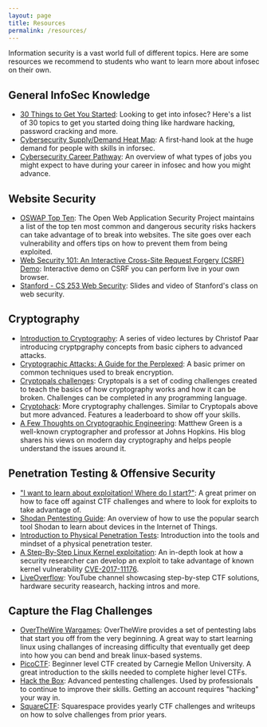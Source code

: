 ```yaml
---
layout: page
title: Resources
permalink: /resources/
---
```


Information security is a vast world full of different topics. Here are some resources we recommend to students who want to learn more about infosec on their own.

General InfoSec Knowledge
-------------------------
 - [30 Things to Get You Started](https://www.blackhillsinfosec.com/30-things-to-get-you-started/): Looking to get into infosec? Here's a list of 30 topics to get you started doing thing like hardware hacking, password cracking and more.
 - [Cybersecurity Supply/Demand Heat Map](https://www.cyberseek.org/heatmap.html): A first-hand look at the huge demand for people with skills in inforsec.
 - [Cybersecurity Career Pathway](https://www.cyberseek.org/pathway.html): An overview of what types of jobs you might expect to have during your career in infosec and how you might advance.


Website Security
----------------
- [OSWAP Top Ten](https://owasp.org/www-project-top-ten/): The Open Web Application Security Project maintains a list of the top ten most common and dangerous security risks hackers can take advantage of to break into websites. The site goes over each vulnerability and offers tips on how to prevent them from being exploited.
- [Web Security 101: An Interactive Cross-Site Request Forgery (CSRF) Demo](https://victorzhou.com/blog/csrf/): Interactive demo on CSRF you can perform live in your own browser.
- [Stanford - CS 253 Web Security](https://web.stanford.edu/class/cs253/): Slides and video of Stanford's class on web security.


Cryptography
------------
 - [Introduction to Cryptography](https://www.youtube.com/channel/UC1usFRN4LCMcfIV7UjHNuQg/videos): A series of video lectures by Christof Paar introducing cryptpgraphy concepts from basic ciphers to advanced attacks.
 - [Cryptographic Attacks: A Guide for the Perplexed](https://research.checkpoint.com/2019/cryptographic-attacks-a-guide-for-the-perplexed/): A basic primer on common techniques used to break encryption.
 - [Cryptopals challenges](https://cryptopals.com/): Cryptopals is a set of coding challenges created to teach the basics of how cryptography works and how it can be broken. Challenges can be completed in any programming language.
 - [Cryptohack](https://cryptohack.org/): More cryptography challenges. Similar to Cryptopals above but more advanced. Features a leaderboard to show off your skills.
 - [A Few Thoughts on Cryptographic Engineering](https://blog.cryptographyengineering.com/): Matthew Green is a well-known cryptographer and professor at Johns Hopkins. His blog shares his views on modern day cryptography and helps people understand the issues around it.


Penetration Testing & Offensive Security
----------------------------------------
 - ["I want to learn about exploitation! Where do I start?"](https://research.checkpoint.com/2020/i-want-to-learn-about-exploitation-where-do-i-start/): A great primer on how to face off against CTF challenges and where to look for exploits to take advantage of.
 - [Shodan Pentesting Guide](https://community.turgensec.com/shodan-pentesting-guide/): An overview of how to use the popular search tool Shodan to learn about devices in the Internet of Things.
 - [Introduction to Physical Penetration Tests](https://diablohorn.com/2019/07/21/introduction-to-physical-penetration-tests/): Introduction into the tools and mindset of a physical penetration tester.
 - [A Step-By-Step Linux Kernel exploitation](https://blog.lexfo.fr/cve-2017-11176-linux-kernel-exploitation-part1.html): An in-depth look at how a security researcher can develop an exploit to take advantage of known kernel vulnerability [CVE-2017-11176](https://cve.mitre.org/cgi-bin/cvename.cgi?name=CVE-2017-11176).
 - [LiveOverflow](https://www.youtube.com/channel/UClcE-kVhqyiHCcjYwcpfj9w): YouTube channel showcasing step-by-step CTF solutions, hardware security reasearch, hacking intros and more.


Capture the Flag Challenges
---------------------------
 - [OverTheWire Wargames](https://overthewire.org/wargames/): OverTheWire provides a set of pentesting labs that start you off from the very beginning. A great way to start learning linux using challanges of increasing difficulty that eventually get deep into how you can bend and break linux-based systems.
 - [PicoCTF](https://picoctf.com/): Beginner level CTF created by Carnegie Mellon University. A great introduction to the skills needed to complete higher level CTFs.
 - [Hack the Box](https://www.hackthebox.eu/): Advanced pentesting challenges. Used by professionals to continue to improve their skills. Getting an account requires "hacking" your way in.
 - [SquareCTF](https://squarectf.com/): Squarespace provides yearly CTF challenges and writeups on how to solve challenges from prior years.

